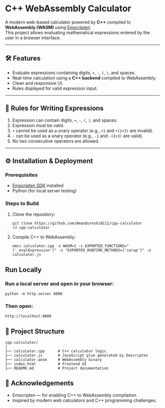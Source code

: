 # C++ WebAssembly Calculator

A modern web-based calculator powered by **C++** compiled to **WebAssembly (WASM)** using [Emscripten](https://emscripten.org/).  
This project allows evaluating mathematical expressions entered by the user in a browser interface.

---

## 🛠 Features

- Evaluate expressions containing digits, `+`, `-`, `(`, `)`, and spaces.
- Real-time calculation using a **C++ backend** compiled to WebAssembly.
- Clean and responsive UI.
- Rules displayed for valid expression input.

---

## 📜 Rules for Writing Expressions

1. Expression can contain digits, `+`, `-`, `(`, `)`, and spaces.  
2. Expression must be valid.  
3. `+` cannot be used as a unary operator (e.g., `+1` and `+(2+3)` are invalid).  
4. `-` can be used as a unary operator (e.g., `-1` and `-(2+3)` are valid).  
5. No two consecutive operators are allowed.

---

## ⚙ Installation & Deployment

### Prerequisites

- [Emscripten SDK](https://emscripten.org/docs/getting_started/downloads.html) installed
- Python (for local server testing)

### Steps to Build

1. Clone the repository:
   ```bash
   git clone https://github.com/AmanQureshi0111/cpp-calculator
   cd cpp-calculator
2. Compile C++ to WebAssembly:
   ```
   emcc calculator.cpp -s WASM=1 -s EXPORTED_FUNCTIONS="['_evalExpression']" -s "EXPORTED_RUNTIME_METHODS=['cwrap']" -o calculator.js
## Run Locally
### Run a local server and open in your browser:
```
python -m http.server 8080
```
### Then open:
```
http://localhost:8080
```
## 📂 Project Structure
```
cpp-calculator/
│
├── calculator.cpp      # C++ calculator logic
├── calculator.js       # JavaScript glue generated by Emscripten
├── calculator.wasm     # WebAssembly binary
├── index.html          # Frontend UI
├── README.md           # Project documentation
```
## 🙏 Acknowledgements
- Emscripten — for enabling C++ to WebAssembly compilation.
- Inspired by modern web calculators and C++ programming challenges.



